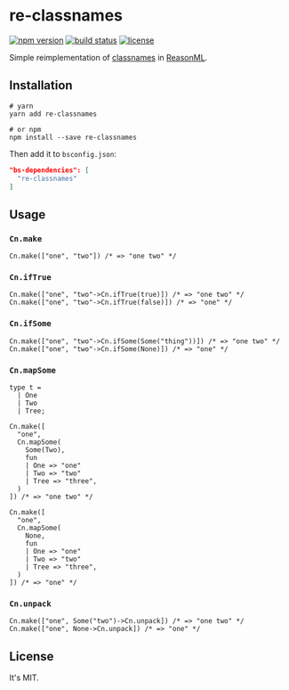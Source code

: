 # re-classnames

[![npm version](https://img.shields.io/npm/v/re-classnames.svg?style=flat-square)](https://www.npmjs.com/package/re-classnames)
[![build status](https://img.shields.io/travis/alexfedoseev/re-classnames/master.svg?style=flat-square)](https://travis-ci.org/alexfedoseev/re-classnames)
[![license](https://img.shields.io/npm/l/re-classnames.svg?style=flat-square)](https://www.npmjs.com/package/re-classnames)

Simple reimplementation of [classnames](https://github.com/JedWatson/classnames) in [ReasonML](https://reasonml.github.io).

## Installation

```shell
# yarn
yarn add re-classnames

# or npm
npm install --save re-classnames
```

Then add it to `bsconfig.json`:

```json
"bs-dependencies": [
  "re-classnames"
]
```

## Usage

### `Cn.make`
```reason
Cn.make(["one", "two"]) /* => "one two" */
```

### `Cn.ifTrue`
```reason
Cn.make(["one", "two"->Cn.ifTrue(true)]) /* => "one two" */
Cn.make(["one", "two"->Cn.ifTrue(false)]) /* => "one" */
```

### `Cn.ifSome`
```reason
Cn.make(["one", "two"->Cn.ifSome(Some("thing"))]) /* => "one two" */
Cn.make(["one", "two"->Cn.ifSome(None)]) /* => "one" */
```

### `Cn.mapSome`
```reason
type t =
  | One
  | Two
  | Tree;

Cn.make([
  "one",
  Cn.mapSome(
    Some(Two),
    fun
    | One => "one"
    | Two => "two"
    | Tree => "three",
  )
]) /* => "one two" */

Cn.make([
  "one",
  Cn.mapSome(
    None,
    fun
    | One => "one"
    | Two => "two"
    | Tree => "three",
  )
]) /* => "one" */
```

### `Cn.unpack`
```reason
Cn.make(["one", Some("two")->Cn.unpack]) /* => "one two" */
Cn.make(["one", None->Cn.unpack]) /* => "one" */
```

## License
It's MIT.
